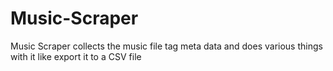 # Music-Scraper
Music Scraper collects the music file tag meta data and does various things with it like export it to a CSV file
